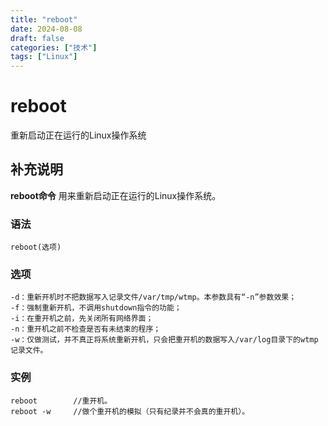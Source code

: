 ```yaml
---
title: "reboot"
date: 2024-08-08
draft: false
categories: ["技术"]
tags: ["Linux"]
---
```

reboot
===

重新启动正在运行的Linux操作系统

## 补充说明

**reboot命令** 用来重新启动正在运行的Linux操作系统。

### 语法

```shell
reboot(选项)
```

### 选项

```shell
-d：重新开机时不把数据写入记录文件/var/tmp/wtmp。本参数具有“-n”参数效果；
-f：强制重新开机，不调用shutdown指令的功能；
-i：在重开机之前，先关闭所有网络界面；
-n：重开机之前不检查是否有未结束的程序；
-w：仅做测试，并不真正将系统重新开机，只会把重开机的数据写入/var/log目录下的wtmp记录文件。
```

### 实例

```shell
reboot        //重开机。
reboot -w     //做个重开机的模拟（只有纪录并不会真的重开机）。
```


